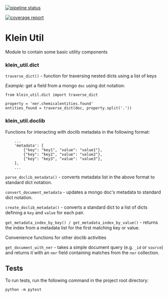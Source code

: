 [![pipeline status](https://gitlab.mdcatapult.io/informatics/klein/py-util/badges/update-to-uuid/pipeline.svg)](https://gitlab.mdcatapult.io/informatics/klein/py-util/-/commits/update-to-uuid)

[![coverage report](https://gitlab.mdcatapult.io/informatics/klein/py-util/badges/update-to-uuid/coverage.svg)](https://gitlab.mdcatapult.io/informatics/klein/py-util/-/commits/update-to-uuid)

# Klein Util

Module to contain some basic utility components


### klein_util.dict
`traverse_dict()` - function for traversing nested dicts using a list of keys

*Example:* get a field from a mongo `doc` using dot notation:
```
from klein_util.dict import traverse_dict

property = 'ner.chemicalentities.found'
entities_found = traverse_dict(doc, property.split('.'))
```

### klein_util.doclib
Functions for interacting with doclib metadata in the following format:
```
    ...
    'metadata': [
        {"key": "key1", "value": "value1"}, 
        {"key": "key2", "value": "value2"}, 
        {"key": "key3", "value": "value3"}, 
    ],  
    ...
```

`parse_doclib_metadata()` - converts metadata list in the above format to 
standard dict notation.

`convert_document_metadata` - updates a mongo doc's metadata to standard dict 
notation.

`create_doclib_metadata()` - converts a standard dict to a list of dicts 
defining a `key` and `value` for each pair.

`get_metadata_index_by_key() / get_metadata_index_by_value()` - returns the 
index from a metadata list for the first matching key or value.

Convenience functions for other doclib activities

`get_document_with_ner` - takes a simple document query (e.g. `_id` or
`source`) and returns it with an `ner` field containing matches from the `ner`
collection.

## Tests
To run tests, run the following command in the project root directory:

```
python -m pytest
```